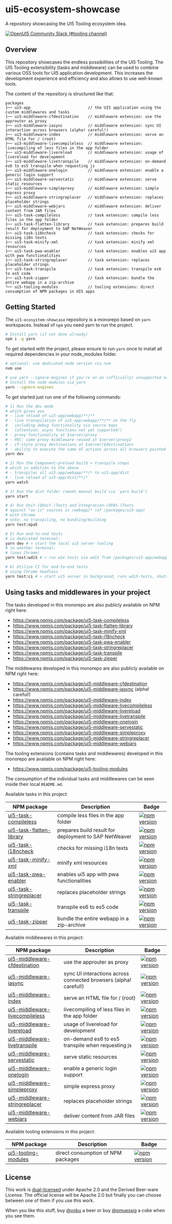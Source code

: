 # ui5-ecosystem-showcase

A repository showcasing the UI5 Tooling ecosystem idea.

[![OpenUI5 Community Slack (#tooling channel)](https://img.shields.io/badge/slack-join-44cc11.svg)](https://join-ui5-slack.herokuapp.com)

## Overview

This repository showcases the endless possibilities of the UI5 Tooling. The UI5 Tooling extensibility (tasks and middleware) can be used to combine various OSS tools for UI5 application development. This increases the development experience and efficiency and also allows to use well-known tools.

The content of the repository is structured like that:

```text
packages
├── ui5-app                         // the UI5 application using the custom middlewares and tasks
├── ui5-middleware-cfdestination    // middleware extension: use the approuter as proxy
├── ui5-middleware-iasync           // middleware extension: sync UI interaction across browsers (alpha! careful!)
├── ui5-middleware-index            // middleware extension: serve an HTML file for / (root)
├── ui5-middleware-livecompileless  // middleware extension: livecompiling of less files in the app folder
├── ui5-middleware-livereload       // middleware extension: usage of livereload for development
├── ui5-middleware-livetranspile    // middleware extension: on-demand es6 to es5 transpile when requesting js
├── ui5-middleware-onelogin         // middleware extension: enable a generic login support
├── ui5-middleware-servestatic      // middleware extension: serve static resources
├── ui5-middleware-simpleproxy      // middleware extension: simple express proxy
├── ui5-middleware-stringreplacer   // middleware extension: replaces placeholder strings
├── ui5-middleware-webjars          // middleware extension: deliver content from JAR files
├── ui5-task-compileless            // task extension: compile less files in the app folder
├── ui5-task-flatten-library        // task extension: prepares build result for deployment to SAP NetWeaver
├── ui5-task-i18ncheck              // task extension: checks for missing i18n texts
├── ui5-task-minify-xml             // task extension: minify xml resources
├── ui5-task-pwa-enabler            // task extension: enables ui5 app with pwa functionalities
├── ui5-task-stringreplacer         // task extension: replaces placeholder strings
├── ui5-task-transpile              // task extension: transpile es6 to es5 code
├── ui5-task-zipper                 // task extension: bundle the entire webapp in a zip-archive
└── ui5-tooling-modules             // tooling extensions: direct consumption of NPM packages in UI5 apps
```

## Getting Started

The `ui5-ecosystem-showcase` repository is a monorepo based on `yarn` workspaces. Instead of `npm` you need yarn to run the project.

```bash
# Install yarn (if not done already)
npm i -g yarn
```

To get started with the project, please ensure to run `yarn` once to install all required dependencies in your node_modules folder.

```bash
# optional: use dedicated node version via nvm
nvm use

# use yarn --ignore-engines if you're on an (officially) unsupported node version
# Install the node modules via yarn
yarn --ignore-engines
```

To get started just run one of the following commands:

```bash
# 1) Run the dev mode
# which gives you 
# - live reload of ui5-app/webapp/**/**
# - live transpilation of ui5-app/webapp/**/** on the fly
#   including debug functionality via source maps
#   (attention: async functions not yet supported!)
# - proxy functionality at $server/proxy
# - POC: same proxy middleware reused at $server/proxy2
# - cf-style proxy destinations at $server/$destinations
# - ability to execute the same UI actions across all browsers pointed to http://localhost:1081/index.html
yarn dev

# 2) Run the Component-preload build + transpile steps
# which in addition to the above
# - transpiles all ui5-app/webapp/**/* to ui5-app/dist
# - live reload of ui5-app/dist/**/*
yarn watch

# 3) Run the dist folder (needs manual build via `yarn build`)
yarn start

# 4) Run Unit-(QUnit-)Tests and Integration-(OPA5-)Tests
# against "as-is" sources in /webapp/* (of /packages/ui5-app)
# with Chrome
# note: no transpiling, no bundling/building
yarn test:opa5

# 5) Run end-to-end tests
# in dedicated terminal: 
yarn dev # > start the local ui5 server tooling
# in another terminal:
# (uses Chrome)
yarn test:wdi5 # > run e2e tests via wdi5 from /packages/ui5-app/webapp/test/e2e/*

# 6) Utilize CI for end-to-end tests
# using Chrome headless
yarn test:ci # > start ui5 server in background, runs wdi5-tests, shuts down the ui5 server
```

## Using tasks and middlewares in your project

The tasks developed in this monorepo are also publicly available on NPM right here:

* https://www.npmjs.com/package/ui5-task-compileless
* https://www.npmjs.com/package/ui5-task-flatten-library
* https://www.npmjs.com/package/ui5-task-minify-xml
* https://www.npmjs.com/package/ui5-task-i18ncheck 
* https://www.npmjs.com/package/ui5-task-pwa-enabler
* https://www.npmjs.com/package/ui5-task-stringreplacer
* https://www.npmjs.com/package/ui5-task-transpile 
* https://www.npmjs.com/package/ui5-task-zipper

The middlewares developed in this monorepo are also publicly available on NPM right here:

* https://www.npmjs.com/package/ui5-middleware-cfdestination
* https://www.npmjs.com/package/ui5-middleware-iasync (alpha! careful!)
* https://www.npmjs.com/package/ui5-middleware-index
* https://www.npmjs.com/package/ui5-middleware-livecompileless
* https://www.npmjs.com/package/ui5-middleware-livereload
* https://www.npmjs.com/package/ui5-middleware-livetranspile
* https://www.npmjs.com/package/ui5-middleware-onelogin
* https://www.npmjs.com/package/ui5-middleware-servestatic
* https://www.npmjs.com/package/ui5-middleware-simpleproxy
* https://www.npmjs.com/package/ui5-middleware-stringreplacer
* https://www.npmjs.com/package/ui5-middleware-webjars

The tooling extensions (contains tasks and middlewares) developed in this monorepo are available on NPM right here:

* https://www.npmjs.com/package/ui5-tooling-modules

The consumption of the individual tasks and middlewares can be seen inside their local `README.md`.

Available tasks in this project:

| NPM package | Description | Badge |
| ----------- | ----------- | ----- |
| [ui5-task-compileless](https://www.npmjs.com/package/ui5-task-compileless) | compile less files in the app folder | [![npm version](https://badge.fury.io/js/ui5-task-compileless.svg)](https://badge.fury.io/js/ui5-task-compileless) |
| [ui5-task-flatten-library](https://www.npmjs.com/package/ui5-task-flatten-library) | prepares build result for deployment to SAP NetWeaver | [![npm version](https://badge.fury.io/js/ui5-task-flatten-library.svg)](https://badge.fury.io/js/ui5-task-flatten-library) |
| [ui5-task-i18ncheck](packages/ui5-task-i18ncheck/README.md) | checks for missing i18n texts | [![npm version](https://badge.fury.io/js/ui5-task-i18ncheck.svg)](https://badge.fury.io/js/ui5-task-i18ncheck) |
| [ui5-task-minify-xml](packages/ui5-task-minify-xml/README.md) | minify xml resources | [![npm version](https://badge.fury.io/js/ui5-task-minify-xml.svg)](https://badge.fury.io/js/ui5-task-minify-xml) |
| [ui5-task-pwa-enabler](packages/ui5-task-pwa-enabler/README.md) | enables ui5 app with pwa functionalities | [![npm version](https://badge.fury.io/js/ui5-task-pwa-enabler.svg)](https://badge.fury.io/js/ui5-task-pwa-enabler) |
| [ui5-task-stringreplacer](packages/ui5-task-stringreplacer/README.md) | replaces placeholder strings | [![npm version](https://badge.fury.io/js/ui5-task-stringreplacer.svg)](https://badge.fury.io/js/ui5-task-stringreplacer) |
| [ui5-task-transpile](packages/ui5-task-transpile/README.md) | transpile es6 to es5 code | [![npm version](https://badge.fury.io/js/ui5-task-transpile.svg)](https://badge.fury.io/js/ui5-task-transpile) |
| [ui5-task-zipper](packages/ui5-task-zipper/README.md) | bundle the entire webapp in a zip-archive | [![npm version](https://badge.fury.io/js/ui5-task-zipper.svg)](https://badge.fury.io/js/ui5-task-zipper) |

Available middlewares in this project:

| NPM package | Description | Badge |
| ----------- | ----------- | ----- |
| [ui5-middleware-cfdestination](packages/ui5-middleware-cfdestination/README.md) | use the approuter as proxy | [![npm version](https://badge.fury.io/js/ui5-middleware-cfdestination.svg)](https://badge.fury.io/js/ui5-middleware-cfdestination) |
| [ui5-middleware-iasync](packages/ui5-middleware-iasync/README.md) | sync UI interactions across connected browsers (alpha! careful!) | [![npm version](https://badge.fury.io/js/ui5-middleware-iasync.svg)](https://badge.fury.io/js/ui5-middleware-iasync) |
| [ui5-middleware-index](packages/ui5-middleware-index/README.md) | serve an HTML file for / (root) | [![npm version](https://badge.fury.io/js/ui5-middleware-index.svg)](https://badge.fury.io/js/ui5-middleware-index) |
| [ui5-middleware-livecompileless](https://www.npmjs.com/package/ui5-middleware-livecompileless) | livecompiling of less files in the app folder | [![npm version](https://badge.fury.io/js/ui5-middleware-livecompileless.svg)](https://badge.fury.io/js/ui5-middleware-livecompileless) |
| [ui5-middleware-livereload](packages/ui5-middleware-livereload/README.md) | usage of livereload for development | [![npm version](https://badge.fury.io/js/ui5-middleware-livereload.svg)](https://badge.fury.io/js/ui5-middleware-livereload) |
| [ui5-middleware-livetranspile](packages/ui5-middleware-livetranspile/README.md) | on-demand es6 to es5 transpile when requesting js | [![npm version](https://badge.fury.io/js/ui5-middleware-livetranspile.svg)](https://badge.fury.io/js/ui5-middleware-livetranspile) |
| [ui5-middleware-servestatic](packages/ui5-middleware-servestatic/README.md) | serve static resources | [![npm version](https://badge.fury.io/js/ui5-middleware-servestatic.svg)](https://badge.fury.io/js/ui5-middleware-servestatic) |
| [ui5-middleware-onelogin](packages/ui5-middleware-onelogin/README.md) | enable a generic login support | [![npm version](https://badge.fury.io/js/ui5-middleware-onelogin.svg)](https://badge.fury.io/js/ui5-middleware-onelogin) |
| [ui5-middleware-simpleproxy](packages/ui5-middleware-simpleproxy/README.md) | simple express proxy | [![npm version](https://badge.fury.io/js/ui5-middleware-simpleproxy.svg)](https://badge.fury.io/js/ui5-middleware-simpleproxy) |
| [ui5-middleware-stringreplacer](packages/ui5-middleware-stringreplacer/README.md) | replaces placeholder strings | [![npm version](https://badge.fury.io/js/ui5-middleware-stringreplacer.svg)](https://badge.fury.io/js/ui5-middleware-stringreplacer) |
| [ui5-middleware-webjars](packages/ui5-middleware-webjars/README.md) | deliver content from JAR files | [![npm version](https://badge.fury.io/js/ui5-middleware-webjars.svg)](https://badge.fury.io/js/ui5-middleware-webjars) |

Available tooling extensions in this project:

| NPM package | Description | Badge |
| ----------- | ----------- | ----- |
| [ui5-tooling-modules](packages/ui5-tooling-modules/README.md) | direct consumption of NPM packages | [![npm version](https://badge.fury.io/js/ui5-tooling-modules.svg)](https://badge.fury.io/js/ui5-tooling-modules) |

## License

This work is [dual-licensed](LICENSE) under Apache 2.0 and the Derived Beer-ware License. The official license will be Apache 2.0 but finally you can choose between one of them if you use this work.

When you like this stuff, buy [@vobu](https://twitter.com/vobu) a beer or buy [@pmuessig](https://twitter.com/pmuessig) a coke when you see them.
